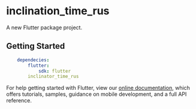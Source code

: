 # inclination_time_rus

A new Flutter package project.

## Getting Started

```yaml
    dependecies:
        flutter:
            sdk: flutter
        inclinator_time_rus
```

For help getting started with Flutter, view our 
[online documentation](https://flutter.dev/docs), which offers tutorials, 
samples, guidance on mobile development, and a full API reference.

